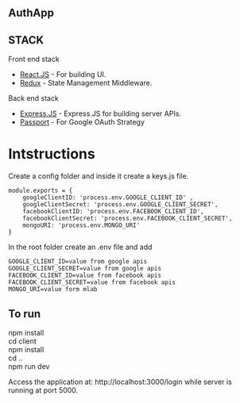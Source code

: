 ## AuthApp

## STACK
Front end stack
- [React.JS](https://reactjs.org/) - For building UI.
- [Redux](https://redux.js.org/) - State Management Middleware.

Back end stack
- [Express.JS](http://expressjs.com/) - Express.JS for building server APIs.
- [Passport](https://http://passportjs.org/) - For Google OAuth Strategy

# Intstructions
Create a config folder and inside it create a keys.js file.<br>
```
module.exports = {
    googleClientID: 'process.env.GOOGLE_CLIENT_ID' ,
    googleClientSecret: 'process.env.GOOGLE_CLIENT_SECRET',
    facebookClientID: 'process.env.FACEBOOK_CLIENT_ID',
    facebookClientSecret: 'process.env.FACEBOOK_CLIENT_SECRET',
    mongoURI: 'process.env.MONGO_URI'
}
```

In the root folder create an .env file and add
```
GOOGLE_CLIENT_ID=value from google apis
GOOGLE_CLIENT_SECRET=value from google apis
FACEBOOK_CLIENT_ID=value from facebook apis
FACEBOOK_CLIENT_SECRET=value from facebook apis
MONGO_URI=value form mlab
```

## To run
npm install<br>
cd client<br>
npm install<br>
cd ..<br>
npm run dev

Access the application at: http://localhost:3000/login while server is running at port 5000.